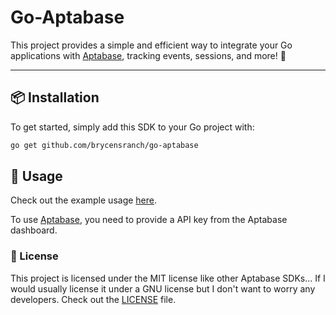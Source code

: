 # Go-Aptabase

This project provides a simple and efficient way to integrate your Go applications with [Aptabase](https://aptabase.com), tracking events, sessions, and more! 🌟


---

## 📦 Installation

To get started, simply add this SDK to your Go project with:

```bash
go get github.com/brycensranch/go-aptabase
```

## 🚀 Usage

Check out the example usage [here](./example/main.go).

To use [Aptabase](https://aptabase.com), you need to provide a API key from the Aptabase dashboard.


### 📝 License

This project is licensed under the MIT license like other Aptabase SDKs... If I would usually license it under a GNU license but I don't want to worry any developers. Check out the [LICENSE](./LICENSE) file.
